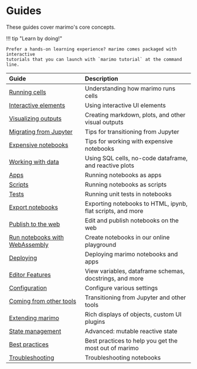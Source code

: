 # Guides

These guides cover marimo's core concepts.

!!! tip "Learn by doing!"

    Prefer a hands-on learning experience? marimo comes packaged with interactive
    tutorials that you can launch with `marimo tutorial` at the command line.

| Guide                                                | Description                                                |
| :--------------------------------------------------- | :--------------------------------------------------------- |
| [Running cells](reactivity.md)                       | Understanding how marimo runs cells                        |
| [Interactive elements](interactivity.md)             | Using interactive UI elements                              |
| [Visualizing outputs](outputs.md)                    | Creating markdown, plots, and other visual outputs         |
| [Migrating from Jupyter](coming_from/jupyter.md)     | Tips for transitioning from Jupyter                        |
| [Expensive notebooks](expensive_notebooks.md)        | Tips for working with expensive notebooks                  |
| [Working with data](working_with_data/index.md)      | Using SQL cells, no-code dataframe, and reactive plots     |
| [Apps](apps.md)                                      | Running notebooks as apps                                  |
| [Scripts](scripts.md)                                | Running notebooks as scripts                               |
| [Tests](testing/index.md)                            | Running unit tests in notebooks                            |
| [Export notebooks](exporting.md)                     | Exporting notebooks to HTML, ipynb, flat scripts, and more |
| [Publish to the web](publishing/index.md)             | Edit and publish notebooks on the web                      |
| [Run notebooks with WebAssembly](wasm.md)            | Create notebooks in our online playground                  |
| [Deploying](deploying/index.md)                      | Deploying marimo notebooks and apps                        |
| [Editor Features](editor_features/index.md)          | View variables, dataframe schemas, docstrings, and more    |
| [Configuration](configuration/index.md)              | Configure various settings                                 |
| [Coming from other tools](coming_from/index.md)      | Transitioning from Jupyter and other tools                 |
| [Extending marimo](integrating_with_marimo/index.md) | Rich displays of objects, custom UI plugins                |
| [State management](state.md)                         | Advanced: mutable reactive state                           |
| [Best practices](best_practices.md)                  | Best practices to help you get the most out of marimo      |
| [Troubleshooting](troubleshooting.md)                | Troubleshooting notebooks                                  |

